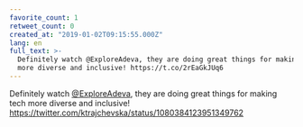 ```yaml
---
favorite_count: 1
retweet_count: 0
created_at: "2019-01-02T09:15:55.000Z"
lang: en
full_text: >-
  Definitely watch @ExploreAdeva, they are doing great things for making tech
  more diverse and inclusive! https://t.co/2rEaGkJUq6
---
```


Definitely watch [@ExploreAdeva](https://twitter.com/ExploreAdeva), they are
doing great things for making tech more diverse and inclusive!
<https://twitter.com/ktrajchevska/status/1080384123951349762>
